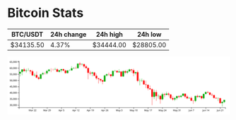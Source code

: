 # Bitcoin Stats

BTC/USDT|24h change|24h high|24h low|
|---|---|---|---|
|$34135.50|4.37%|$34444.00|$28805.00|

<img src="./chart.svg">
